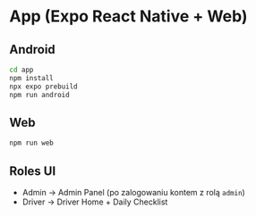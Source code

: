 
# App (Expo React Native + Web)

## Android
```bash
cd app
npm install
npx expo prebuild
npm run android
```

## Web
```bash
npm run web
```

## Roles UI
- Admin → Admin Panel (po zalogowaniu kontem z rolą `admin`)
- Driver → Driver Home + Daily Checklist
